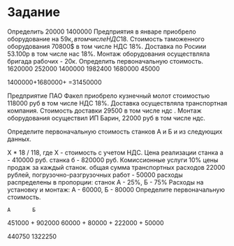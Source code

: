 # Задание
Определить 
20000
1400000
Предприятия в январе приобрело оборудование на 59к$, в том числе НДС 18% курс центрального банка на дату приобретения 28 рублей за 1$. Стоимость таможенного оборудования 70800$ в том числе НДС 18%. Доставка по Росиии 53.100р в том числе нас 18%. Монтаж оборудования осуществляла бригада рабочих - 20к.
Определить первоначальную стоимость.
1620000
252000
1400000
1982400
1680000
45000

1400000+1680000+ =31450000


Предприятие ПАО Факел приобрело кузнечный молот стоимостью 118000 руб в том числе НДС 18%. Доставка осуществляла транспортная компания. Стоимость доставки 29500 в том числе ндс . Монтаж оборудования осуществил ИП Барин, 22000 руб в том числе ндс.

Определите первоначальную стоимость станков А и Б и из следующих данных.

Х * 18 / 118, где Х - стоимость с учетом НДС.
Цена реализации станка а - 410000 руб. станка б - 820000 руб.
Комиссионные услуги 10% цены продаж за каждый станок.
общая сумма транспортных расходов 22000 рублей, погрузочно-разгрузочных работ - 50000
расходы распределены в пропорции: станок А - 25%, Б - 75%
Расходы на установку и монтаж: А - 60000, Б - 80000
Определите первоначальную стоимость.

    А       Б
451000   +   902000
60000    +   80000
     + 222000
     + 50000

440750
1322250
